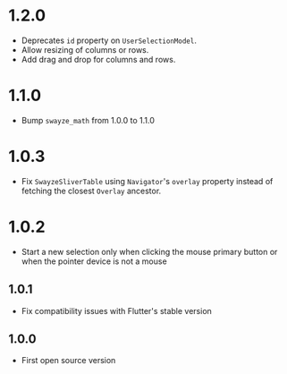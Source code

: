 # 1.2.0

- Deprecates `id` property on `UserSelectionModel`.
- Allow resizing of columns or rows.
- Add drag and drop for columns and rows.

# 1.1.0

- Bump `swayze_math` from 1.0.0 to 1.1.0

# 1.0.3

- Fix `SwayzeSliverTable` using `Navigator`'s `overlay` property instead of fetching the closest
  `Overlay` ancestor.

# 1.0.2

- Start a new selection only when clicking the mouse primary button or when the pointer device is not a mouse

## 1.0.1

- Fix compatibility issues with Flutter's stable version

## 1.0.0

- First open source version
